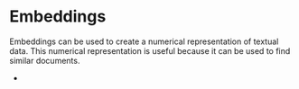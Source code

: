 # Embeddings

Embeddings can be used to create a numerical representation of textual data. This numerical representation is useful because it can be used to find similar documents.

*

